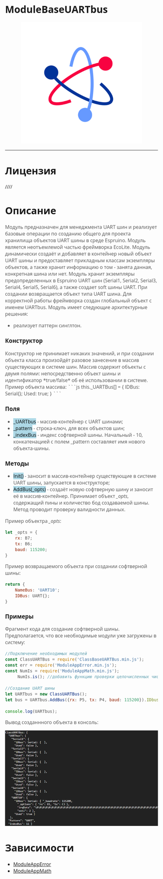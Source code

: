<div style = "font-family: 'Open Sans', sans-serif; font-size: 16px">

# ModuleBaseUARTbus
<p align="center">
  <img src="./res/logo.png" width="400" title="hover text">
</p>

-----------------

# Лицензия
////

# Описание
<div style = "color: #555">

Модуль предназначен для менеджмента UART шин и реализует базовые операции по созданию общего для проекта хранилища объектов UART шины в среде Espruino. Модуль является неотъемлемой частью фреймворка EcoLite. Модуль динамически создаёт и добавляет в контейнер новый объект UART шины и предоставляет прикладным классам экземпляры объектов, а также хранит информацию о том - занята данная, конкретная шина или нет. Модуль хранит экземпляры предопределенных в Espruino UART шин (Serial1, Serial2, Serial3, Serial4, Serial5, Serial6), а также создает soft шины UART. При создании возвращается объект типа UART шина. Для корректной работы фреймворка создан глобальный объект с именем UARTbus. Модуль имеет следующие архитектурные решения:
- реализует паттерн синглтон.
</div>

### Конструктор
<div style = "color: #555">
Конструктор не принимает никаких значений, и при создании объекта класса произойдёт разовое занесение в массив существующих в системе шин. Массив содержит объекты с двумя полями: непосредственно объект шины и идентификатор *true/false* об её использовании в системе. Пример объекта массива:
```js
this._UARTBus[] = {
    IDBus: Serial{};
    Used: true;
}
```
</div>

### Поля
<div style = "color: #555">

- <mark style="background-color: lightblue">_UARTbus</mark> - массив-контейнер с UART шинами;
- <mark style="background-color: lightblue">_pattern</mark> - строка-ключ, для всех объектов шин;
- <mark style="background-color: lightblue">_indexBus</mark> - индекс софтверной шины. Начальный - 10, конкатенацией с полем _pattern составляет имя нового объекта-шины.
</div>

### Методы
<div style = "color: #555">

- <mark style="background-color: lightblue">Init()</mark> - заносит в массив-контейнер существующие в системе UART шины, запускается в конструкторе;
- <mark style="background-color: lightblue">AddBus(_opts)</mark> - создаёт новую софтверную шину и заносит её в массив-контейнер.
Принимает объект *_opts*, содержащий пины и количество бод создаваемой шины. Метод проводит проверку валидности данных. 

Пример объектра *_opts*:
```js
let _opts = {
    rx: B7;
    tx: B6;
    baud: 115200;
}
```
Пример возвращаемого объекта при создании софтверной шины:
```js
return {
    NameBus: 'UART10';
    IDBus: UART{};
}
```
</div>

### Примеры
<div style = "color: #555">

Фрагмент кода для создание софтверной шины. Предполагается, что все необходимые модули уже загружены в систему:
```js
//Подключение необходимых модулей
const ClassUARTBus = require('ClassBaseUARTBus.min.js');
const err = require('ModuleAppError.min.js');
const NumIs = require('ModuleAppMath.min.js');
     NumIs.is(); //добавить функцию проверки целочисленных чисел в Number

//Создание UART шины
let UARTbus = new ClassUARTBus();
let bus = UARTbus.AddBus({rx: P5, tx: P4, baud: 115200}).IDbus;

console.log(UARTbus);
```
Вывод созданнного объекта в консоль:
<p align="left">
  <img src="./res/output.png" title="hover text">
</p>
</div>

# Зависимости
- [ModuleAppError](https://github.com/Konkery/ModuleAppError/blob/main/README.md)
- [ModuleAppMath](https://github.com/Konkery/ModuleAppMath/blob/main/README.md)
</div>
